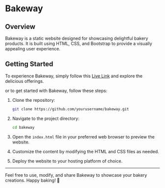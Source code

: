 # Bakeway

## Overview

Bakeway is a static website designed for showcasing delightful bakery products. It is built using HTML, CSS, and Bootstrap to provide a visually appealing user experience.

## Getting Started

To experience Bakeway, simply follow this [Live Link](https://bakeway-padma.netlify.app/) and explore the delicious offerings.

or to get started with Bakeway, follow these steps:

1. Clone the repository:

   ```bash
   git clone https://github.com/yourusername/bakeway.git
   ```

2. Navigate to the project directory:

   ```bash
   cd bakeway
   ```

3. Open the `index.html` file in your preferred web browser to preview the website.

4. Customize the content by modifying the HTML and CSS files as needed.

5. Deploy the website to your hosting platform of choice.

---

Feel free to use, modify, and share Bakeway to showcase your bakery creations. Happy baking! 🍰
